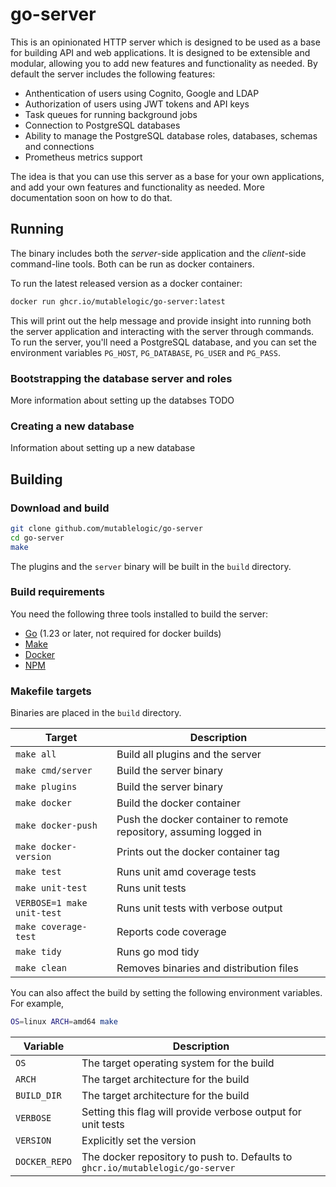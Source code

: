 # go-server

This is an opinionated HTTP server which is designed to be used as a base for building
API and web applications. It is designed to be extensible and modular, allowing you to add
new features and functionality as needed. By default the server includes the following
features:

* Anthentication of users using Cognito, Google and LDAP
* Authorization of users using JWT tokens and API keys
* Task queues for running background jobs
* Connection to PostgreSQL databases
* Ability to manage the PostgreSQL database roles, databases, schemas and connections
* Prometheus metrics support

The idea is that you can use this server as a base for your own applications, and add your own
features and functionality as needed. More documentation soon on how to do that.

## Running

The binary includes both the *server*-side application and the *client*-side
command-line tools. Both can be run as docker containers.

To run the latest released version as a docker container:

```bash
docker run ghcr.io/mutablelogic/go-server:latest
```

This will print out the help message and provide insight into running both the server application
and interacting with the server through commands. To run the server, you'll need a PostgreSQL
database, and you can set the environment variables `PG_HOST`, `PG_DATABASE`, `PG_USER` and `PG_PASS`.

### Bootstrapping the database server and roles

More information about setting up the databses TODO

### Creating a new database

Information about setting up a new database

## Building

### Download and build

```bash
git clone github.com/mutablelogic/go-server
cd go-server
make
```

The plugins and the `server` binary will be built in the `build` directory.

### Build requirements

You need the following three tools installed to build the server:

* [Go](https://golang.org/doc/install/source) (1.23 or later, not required for docker builds)
* [Make](https://www.gnu.org/software/make/)
* [Docker](https://docs.docker.com/get-docker/)
* [NPM](https://docs.npmjs.com/downloading-and-installing-node-js-and-npm)

### Makefile targets

Binaries are placed in the `build` directory.

| Target | Description |
|--------|-------------|
| `make all` | Build all plugins and the server |
| `make cmd/server` | Build the server binary |
| `make plugins` | Build the server binary |
| `make docker` | Build the docker container |
| `make docker-push` | Push the docker container to remote repository, assuming logged in |
| `make docker-version` | Prints out the docker container tag |
| `make test` | Runs unit amd coverage tests |
| `make unit-test` | Runs unit tests |
| `VERBOSE=1 make unit-test` | Runs unit tests with verbose output |
| `make coverage-test` | Reports code coverage |
| `make tidy` | Runs go mod tidy |
| `make clean` | Removes binaries and distribution files |

You can also affect the build by setting the following environment variables. For example,

```bash
OS=linux ARCH=amd64 make
```

| Variable | Description |
|----------|-------------|
| `OS` | The target operating system for the build |
| `ARCH` | The target architecture for the build |
| `BUILD_DIR` | The target architecture for the build |
| `VERBOSE` | Setting this flag will provide verbose output for unit tests |
| `VERSION` | Explicitly set the version |
| `DOCKER_REPO` | The docker repository to push to. Defaults to `ghcr.io/mutablelogic/go-server` |
